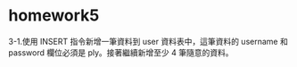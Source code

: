 # homework5

3-1.使用 INSERT 指令新增一筆資料到 user 資料表中，這筆資料的 username 和
password 欄位必須是 ply。接著繼續新增至少 4 筆隨意的資料。

